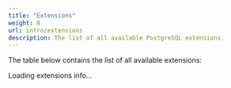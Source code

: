 ```yaml
---
title: "Extensions"
weight: 8
url: intro/extensions
description: The list of all available PostgreSQL extensions.
---
```


The table below contains the list of all available extensions:

<script src="{{<relurl url="/js/stackgres-postgres-extensions-list-v2.js">}}"></script>
<div class="postgresExtensions">Loading extensions info...</div>
